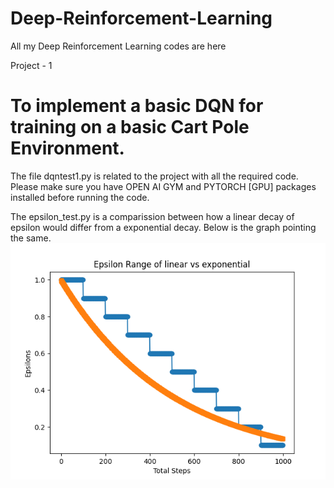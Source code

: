 # Deep-Reinforcement-Learning
All my Deep Reinforcement Learning codes are here

Project - 1
  # To implement a basic DQN for training on a basic Cart Pole Environment.

  The file dqntest1.py is related to the project with all the required code. Please make sure you have OPEN AI GYM and PYTORCH [GPU] packages installed before running the code.

  The epsilon_test.py is a comparission between how a linear decay of epsilon would differ from a exponential decay. Below is the graph pointing the same. ![Image](Figure_1.png)
